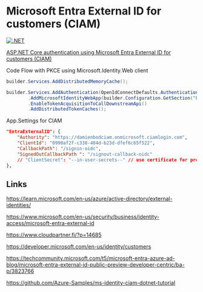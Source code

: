 # Microsoft Entra External ID for customers (CIAM)

[![.NET](https://github.com/damienbod/EntraExternalIdCiam/actions/workflows/dotnet.yml/badge.svg)](https://github.com/damienbod/EntraExternalIdCiam/actions/workflows/dotnet.yml)

[ASP.NET Core authentication using Microsoft Entra External ID for customers (CIAM)](https://damienbod.com)

Code Flow with PKCE using Microsoft.Identity.Web client

```csharp
builder.Services.AddDistributedMemoryCache();

builder.Services.AddAuthentication(OpenIdConnectDefaults.AuthenticationScheme)
        .AddMicrosoftIdentityWebApp(builder.Configuration.GetSection("EntraExternalID"))
        .EnableTokenAcquisitionToCallDownstreamApi()
        .AddDistributedTokenCaches();
```

App.Settings for CIAM

```json
"EntraExternalID": {
    "Authority": "https://damienbodciam.onmicrosoft.ciamlogin.com",
    "ClientId": "0990af2f-c338-484d-b23d-dfef6c65f522",
    "CallbackPath": "/signin-oidc",
    "SignedOutCallbackPath ": "/signout-callback-oidc"
    // "ClientSecret": "--in-user-secrets--" // use certificate for prod
},
```


## Links

https://learn.microsoft.com/en-us/azure/active-directory/external-identities/

https://www.microsoft.com/en-us/security/business/identity-access/microsoft-entra-external-id

https://www.cloudpartner.fi/?p=14685

https://developer.microsoft.com/en-us/identity/customers

https://techcommunity.microsoft.com/t5/microsoft-entra-azure-ad-blog/microsoft-entra-external-id-public-preview-developer-centric/ba-p/3823766

https://github.com/Azure-Samples/ms-identity-ciam-dotnet-tutorial